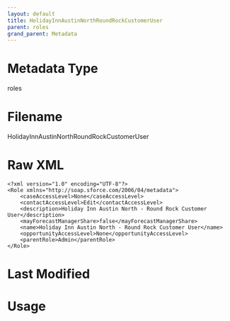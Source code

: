 ```yaml
---
layout: default
title: HolidayInnAustinNorthRoundRockCustomerUser
parent: roles
grand_parent: Metadata
---
```

# Metadata Type
roles


# Filename 
HolidayInnAustinNorthRoundRockCustomerUser


# Raw XML
```
<?xml version="1.0" encoding="UTF-8"?>
<Role xmlns="http://soap.sforce.com/2006/04/metadata">
    <caseAccessLevel>None</caseAccessLevel>
    <contactAccessLevel>Edit</contactAccessLevel>
    <description>Holiday Inn Austin North - Round Rock Customer User</description>
    <mayForecastManagerShare>false</mayForecastManagerShare>
    <name>Holiday Inn Austin North - Round Rock Customer User</name>
    <opportunityAccessLevel>None</opportunityAccessLevel>
    <parentRole>Admin</parentRole>
</Role>
```


# Last Modified


# Usage
